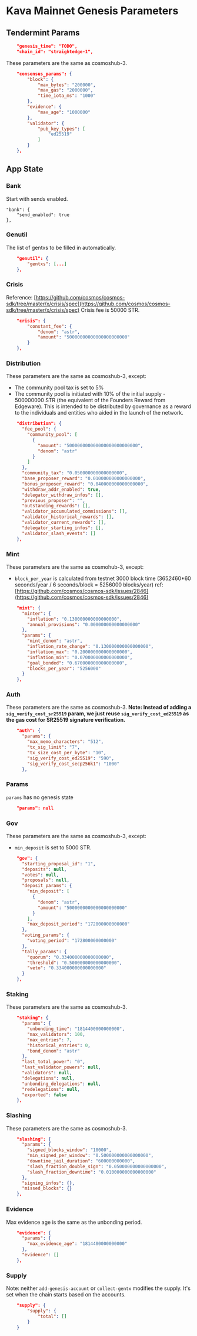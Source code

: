 # Kava Mainnet Genesis Parameters

## Tendermint Params

```json
    "genesis_time": "TODO",
    "chain_id": "straightedge-1",
```

These parameters are the same as cosmoshub-3.

```json
    "consensus_params": {
        "block": {
            "max_bytes": "200000",
            "max_gas": "2000000",
            "time_iota_ms": "1000"
        },
        "evidence": {
            "max_age": "1000000"
        },
        "validator": {
            "pub_key_types": [
                "ed25519"
            ]
        }
    },
```

## App State

### Bank

Start with sends enabled.

    "bank": {
        "send_enabled": true
    },

### Genutil

The list of gentxs to be filled in automatically.

```json
    "genutil": {
        "gentxs": [...]
    },
```

### Crisis

Reference: [https://github.com/cosmos/cosmos-sdk/tree/master/x/crisis/spec](https://github.com/cosmos/cosmos-sdk/tree/master/x/crisis/spec)
Crisis fee is 50000 STR.

```json
    "crisis": {
        "constant_fee": {
            "denom": "astr",
            "amount": "50000000000000000000000"
        }
    },
```

### Distribution

These parameters are the same as cosmoshub-3, except:

- The community pool tax is set to 5%
- The community pool is initiated with 10% of the initial supply - 500000000 STR (the equivalent of the Founders Reward from Edgeware).  This is intended to be distributed by governance as a reward to the individuals and entities who aided in the launch of the network.

```json
    "distribution": {
      "fee_pool": {
        "community_pool": [
          {
            "amount": "500000000000000000000000000",
            "denom": "astr"
          }
        ]
      },
      "community_tax": "0.050000000000000000",
      "base_proposer_reward": "0.010000000000000000",
      "bonus_proposer_reward": "0.040000000000000000",
      "withdraw_addr_enabled": true,
      "delegator_withdraw_infos": [],
      "previous_proposer": "",
      "outstanding_rewards": [],
      "validator_accumulated_commissions": [],
      "validator_historical_rewards": [],
      "validator_current_rewards": [],
      "delegator_starting_infos": [],
      "validator_slash_events": []
    },
```

### Mint

These parameters are the same as cosmohub-3, except:

- `block_per_year` is calculated from testnet 3000 block time (365*24*60*60 seconds/year / 6 seconds/block = 5256000 blocks/year) ref: [https://github.com/cosmos/cosmos-sdk/issues/2846](https://github.com/cosmos/cosmos-sdk/issues/2846)

```json
    "mint": {
      "minter": {
        "inflation": "0.130000000000000000",
        "annual_provisions": "0.000000000000000000"
      },
      "params": {
        "mint_denom": "astr",
        "inflation_rate_change": "0.130000000000000000",
        "inflation_max": "0.200000000000000000",
        "inflation_min": "0.070000000000000000",
        "goal_bonded": "0.670000000000000000",
        "blocks_per_year": "5256000"
      }
    },
```

### Auth

These parameters are the same as cosmoshub-3.
**Note: Instead of adding a `sig_verify_cost_sr25519` param, we just reuse `sig_verify_cost_ed25519` as the gas cost for SR25519 signature verification.**

```json
    "auth": {
      "params": {
        "max_memo_characters": "512",
        "tx_sig_limit": "7",
        "tx_size_cost_per_byte": "10",
        "sig_verify_cost_ed25519": "590",
        "sig_verify_cost_secp256k1": "1000"
      },
```

### Params

`params` has no genesis state

```json
    "params": null
```

### Gov

These parameters are the same as cosmoshub-3, except:

- `min_deposit` is set to 5000 STR.

```json
    "gov": {
      "starting_proposal_id": "1",
      "deposits": null,
      "votes": null,
      "proposals": null,
      "deposit_params": {
        "min_deposit": [
          {
            "denom": "astr",
            "amount": "5000000000000000000000"
          }
        ],
        "max_deposit_period": "172800000000000"
      },
      "voting_params": {
        "voting_period": "172800000000000"
      },
      "tally_params": {
        "quorum": "0.334000000000000000",
        "threshold": "0.500000000000000000",
        "veto": "0.334000000000000000"
      }
    },
```

### Staking

These parameters are the same as cosmoshub-3.

```json
    "staking": {
      "params": {
        "unbonding_time": "1814400000000000",
        "max_validators": 100,
        "max_entries": 7,
        "historical_entries": 0,
        "bond_denom": "astr"
      },
      "last_total_power": "0",
      "last_validator_powers": null,
      "validators": null,
      "delegations": null,
      "unbonding_delegations": null,
      "redelegations": null,
      "exported": false
    },
```

### Slashing

These parameters are the same as cosmoshub-3.

```json
    "slashing": {
      "params": {
        "signed_blocks_window": "10000",
        "min_signed_per_window": "0.500000000000000000",
        "downtime_jail_duration": "600000000000",
        "slash_fraction_double_sign": "0.050000000000000000",
        "slash_fraction_downtime": "0.010000000000000000"
      },
      "signing_infos": {},
      "missed_blocks": {}
    },
```

### Evidence

Max evidence age is the same as the unbonding period.

```json
    "evidence": {
      "params": {
        "max_evidence_age": "1814400000000000"
      },
      "evidence": []
    },
```

### Supply

Note: neither `add-genesis-account` or `collect-gentx` modifies the supply. It's set when the chain starts based on the accounts.

```json
    "supply": {
        "supply": {
            "total": []
        }
    }
```
